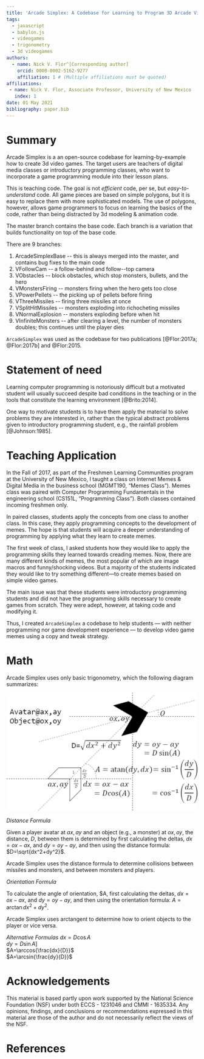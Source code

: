 ```yaml
---
title: 'Arcade Simplex: A Codebase for Learning to Program 3D Arcade Video Games'
tags:
  - javascript
  - babylon.js
  - videogames
  - trigonometry
  - 3d videogames
authors:
  - name: Nick V. Flor^[Corresponding author]
    orcid: 0000-0002-5162-9277
    affiliation: 1 # (Multiple affiliations must be quoted)
affiliations:
 - name: Nick V. Flor, Associate Professor, University of New Mexico
   index: 1
date: 01 May 2021
bibliography: paper.bib
---
```


# Summary

Arcade Simplex is a an open-source codebase for learning-by-example how to create 3d video games. The target users are teachers of digital media classes or introductory programming classes, who want to incorporate a game programming module into their lesson plans. 

This is teaching code. The goal is not _efficient_ code, per se, but _easy-to-understand_ code. All game pieces are based on simple polygons, but it is easy to replace them with more sophisticated models. The use of polygons, however, allows game programmers to focus on learning the basics of the code, rather than being distracted by 3d modeling & animation code. 

The master branch contains the base code.  Each branch is a variation that builds functionality on top of the base code. 

There are 9 branches:

1. ArcadeSimplexBase -- this is always merged into the master, and contains bug fixes to the main code
2. VFollowCam -- a follow-behind and follow--top camera
3. VObstacles -- block obstacles, which stop monsters, bullets, and the hero
4. VMonstersFiring -- monsters firing when the hero gets too close
5. VPowerPellets -- the picking up of pellets before firing
6. VThreeMissiles -- firing three missiles at once
7. VSplitHitMissiles -- monsters exploding into richocheting missiles
8. VNormalExplosion -- monsters exploding before when hit
9. VInfiniteMonsters -- after clearing a level, the number of monsters doubles; this continues until the player dies 

`ArcadeSimplex` was used as the codebase for two publications [@Flor:2017a; @Flor:2017b] and @Flor:2015.

# Statement of need

Learning computer programming is notoriously difficult but a motivated student will usually succeed despite bad conditions in the teaching or in the tools that constitute the learning environment [@Brito:2014].

One way to motivate students is to have them apply the material to solve problems they are interested in, rather than the typical abstract problems given to introductory programming student, e.g., the rainfall problem [@Johnson:1985].

# Teaching Application

In the Fall of 2017, as part of the Freshmen Learning Communities program at the University of New Mexico, I taught a class on Internet Memes & Digital Media in the business school (MGMT190, “Memes Class”). Memes class was paired with Computer Programming Fundamentals in the engineering school (CS151L, “Programming Class”). Both classes contained incoming freshmen only.

In paired classes, students apply the concepts from one class to another class. In this case, they apply programming  concepts to the development of memes. The hope is that students will acquire a deeper understanding of programming by applying what they learn to create memes.  

The first week of class, I asked students how they would like to apply the programming skills they learned towards creading memes. Now, there are many different kinds of memes, the most popular of which are image macros and funny/shocking videos. But a majority of the students indicated they would like to try something different—to create memes based on simple video games. 

The main issue was that these students were introductory programming students and did not have the programming skills necessary to create games from scratch. They were adept, however, at taking code and modifying it. 

Thus, I created `ArcadeSimplex` a codebase to help students — with neither programming nor game development experience — to develop video game memes using a copy and tweak strategy. 

# Math

Arcade Simplex uses only basic trigonometry, which the following diagram summarizes:

![Arcade Simplex Math](Arcade-Simplex-Math.png)

_Distance Formula_

Given a player avatar at $ax, ay$ and an object (e.g., a monster) at $ox, oy$, the distance, $D$, between them is determined by first calculating the deltas, $dx=ox-ax$, and
$dy=oy-ay$, and then using the distance formula:<br>
$D=\sqrt{dx^2+dy^2}$.

Arcade Simplex uses the distance formula to determine collisions between missiles and monsters, and between monsters and players.

_Orientation Formula_

To calculate the angle of orientation, $A, first calculating the deltas, $dx=ox-ax$, and
$dy=oy-ay$, and then using the orientation formula: $A=\arctan{dx^2+dy^2}$.

Arcade Simplex uses arctangent to determine how to orient objects to the player or vice versa.

_Alternative Formulas_
$dx=D\cos{A}$<br>
$dy=D\sin{A}]$<br>
$A=\arccos{\frac{dx}{D}}$<br>
$A=\arcsin{\frac{dy}{D}}$


# Acknowledgements

This material is based partly upon work supported by the National Science Foundation (NSF)
under both ECCS - 1231046 and CMMI - 1635334. Any opinions, findings, and conclusions or 
recommendations expressed in this material are those of the author and do not necessarily
reflect the views of the NSF.

# References
